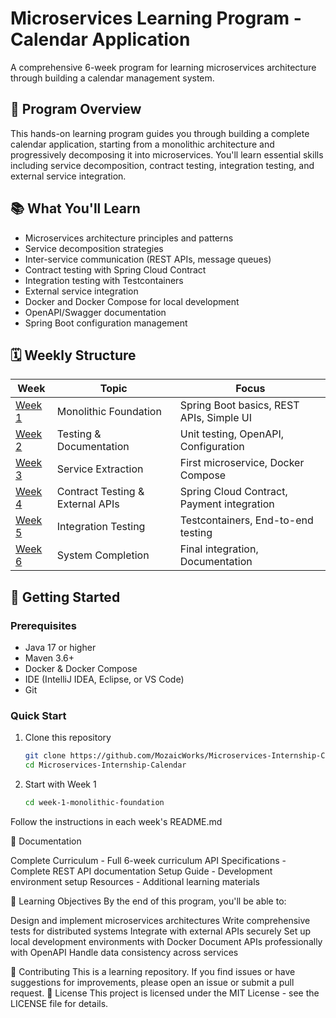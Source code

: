 # Microservices Learning Program - Calendar Application

A comprehensive 6-week program for learning microservices architecture through building a calendar management system.

## 🎯 Program Overview

This hands-on learning program guides you through building a complete calendar application, starting from a monolithic architecture and progressively decomposing it into microservices. You'll learn essential skills including service decomposition, contract testing, integration testing, and external service integration.

## 📚 What You'll Learn

- Microservices architecture principles and patterns
- Service decomposition strategies
- Inter-service communication (REST APIs, message queues)
- Contract testing with Spring Cloud Contract
- Integration testing with Testcontainers
- External service integration
- Docker and Docker Compose for local development
- OpenAPI/Swagger documentation
- Spring Boot configuration management

## 🗓️ Weekly Structure

| Week | Topic | Focus |
|------|-------|-------|
| [Week 1](./week-1-monolithic-foundation/) | Monolithic Foundation | Spring Boot basics, REST APIs, Simple UI |
| [Week 2](./week-2-testing-and-documentation/) | Testing & Documentation | Unit testing, OpenAPI, Configuration |
| [Week 3](./week-3-service-extraction/) | Service Extraction | First microservice, Docker Compose |
| [Week 4](./week-4-contract-testing-external-apis/) | Contract Testing & External APIs | Spring Cloud Contract, Payment integration |
| [Week 5](./week-5-integration-testing/) | Integration Testing | Testcontainers, End-to-end testing |
| [Week 6](./week-6-system-completion/) | System Completion | Final integration, Documentation |

## 🚀 Getting Started

### Prerequisites
- Java 17 or higher
- Maven 3.6+
- Docker & Docker Compose
- IDE (IntelliJ IDEA, Eclipse, or VS Code)
- Git

### Quick Start
1. Clone this repository
   ```bash
   git clone https://github.com/MozaicWorks/Microservices-Internship-Calendar.git
   cd Microservices-Internship-Calendar 

2. Start with Week 1
    ```bash
    cd week-1-monolithic-foundation

Follow the instructions in each week's README.md

📖 Documentation

Complete Curriculum - Full 6-week curriculum
API Specifications - Complete REST API documentation
Setup Guide - Development environment setup
Resources - Additional learning materials

🎯 Learning Objectives
By the end of this program, you'll be able to:

Design and implement microservices architectures
Write comprehensive tests for distributed systems
Integrate with external APIs securely
Set up local development environments with Docker
Document APIs professionally with OpenAPI
Handle data consistency across services

🤝 Contributing
This is a learning repository. If you find issues or have suggestions for improvements, please open an issue or submit a pull request.
📄 License
This project is licensed under the MIT License - see the LICENSE file for details.

